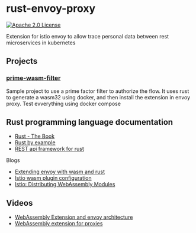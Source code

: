# rust-envoy-proxy

[![Apache 2.0 License][license-badge]][license-link]

[license-badge]: https://img.shields.io/github/license/proxy-wasm/proxy-wasm-rust-sdk
[license-link]: https://github.com/TUB-CNPE-TB/rust-envoy-proxy/blob/master/LICENSE

Extension for istio envoy to allow trace personal data between rest microservices in kubernetes

## Projects

### [prime-wasm-filter](./prime-wasm-filter)

Sample project to use a prime factor filter to authorize the flow.
It uses rust to generate a wasm32 using docker, and then install the extension in
envoy proxy. Test evverything using docker compose

## Rust programming language documentation

- [Rust - The Book](https://doc.rust-lang.org/book/)
- [Rust by example](https://doc.rust-lang.org/stable/rust-by-example/)
- [REST api framework for rust](https://actix.rs/docs/)

Blogs

- [Extending envoy with wasm and rust](https://antweiss.com/blog/extending-envoy-with-wasm-and-rust/)
- [Istio wasm plugin configuration](https://istio.io/latest/docs/reference/config/proxy_extensions/wasm-plugin/)
- [Istio: Distributing WebAssembly Modules](https://istio.io/latest/docs/ops/configuration/extensibility/wasm-module-distribution/)

## Videos

- [WebAssembly Extension and envoy architecture](https://www.youtube.com/watch?v=XdWmm_mtVXI)
- [WebAssembly extension for proxies](https://www.youtube.com/watch?v=OIUPf8m7CGA)
